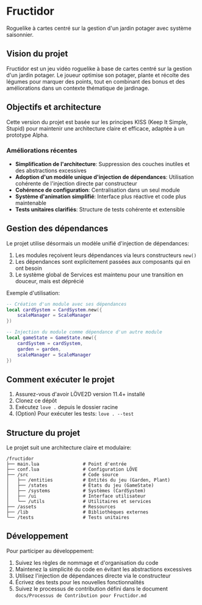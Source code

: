 # Fructidor

Roguelike à cartes centré sur la gestion d'un jardin potager avec système saisonnier.

## Vision du projet

Fructidor est un jeu vidéo roguelike à base de cartes centré sur la gestion d'un jardin potager. Le joueur optimise son potager, plante et récolte des légumes pour marquer des points, tout en combinant des bonus et des améliorations dans un contexte thématique de jardinage.

## Objectifs et architecture

Cette version du projet est basée sur les principes KISS (Keep It Simple, Stupid) pour maintenir une architecture claire et efficace, adaptée à un prototype Alpha.

### Améliorations récentes

- **Simplification de l'architecture**: Suppression des couches inutiles et des abstractions excessives
- **Adoption d'un modèle unique d'injection de dépendances**: Utilisation cohérente de l'injection directe par constructeur
- **Cohérence de configuration**: Centralisation dans un seul module
- **Système d'animation simplifié**: Interface plus réactive et code plus maintenable
- **Tests unitaires clarifiés**: Structure de tests cohérente et extensible

## Gestion des dépendances

Le projet utilise désormais un modèle unifié d'injection de dépendances:

1. Les modules reçoivent leurs dépendances via leurs constructeurs `new()`
2. Les dépendances sont explicitement passées aux composants qui en ont besoin
3. Le système global de Services est maintenu pour une transition en douceur, mais est déprécié

Exemple d'utilisation:

```lua
-- Création d'un module avec ses dépendances
local cardSystem = CardSystem.new({
    scaleManager = ScaleManager
})

-- Injection du module comme dépendance d'un autre module
local gameState = GameState.new({
    cardSystem = cardSystem,
    garden = garden,
    scaleManager = ScaleManager
})
```

## Comment exécuter le projet

1. Assurez-vous d'avoir LÖVE2D version 11.4+ installé
2. Clonez ce dépôt
3. Exécutez `love .` depuis le dossier racine
4. (Option) Pour exécuter les tests: `love . --test`

## Structure du projet

Le projet suit une architecture claire et modulaire:

```
/fructidor
├── main.lua                # Point d'entrée
├── conf.lua                # Configuration LÖVE
├── /src                    # Code source
│   ├── /entities           # Entités du jeu (Garden, Plant)
│   ├── /states             # États du jeu (GameState)
│   ├── /systems            # Systèmes (CardSystem)
│   ├── /ui                 # Interface utilisateur
│   └── /utils              # Utilitaires et services
├── /assets                 # Ressources
├── /lib                    # Bibliothèques externes
└── /tests                  # Tests unitaires
```

## Développement

Pour participer au développement:

1. Suivez les règles de nommage et d'organisation du code
2. Maintenez la simplicité du code en évitant les abstractions excessives
3. Utilisez l'injection de dépendances directe via le constructeur
4. Écrivez des tests pour les nouvelles fonctionnalités
5. Suivez le processus de contribution défini dans le document `docs/Processus de Contribution pour Fructidor.md`